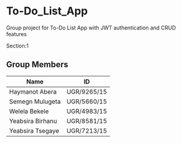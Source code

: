 # To-Do_List_App
Group project for To-Do List App with JWT authentication and CRUD features

Section:1

## Group Members

| Name                | ID             |
|---------------------|----------------|
| Haymanot Abera      | UGR/9265/15    |
| Semegn Mulugeta     | UGR/5660/15    |
| Welela Bekele       | UGR/4983/15    |
| Yeabsira Birhanu    | UGR/8581/15    |
| Yeabsira Tsegaye    | UGR/7213/15    |
